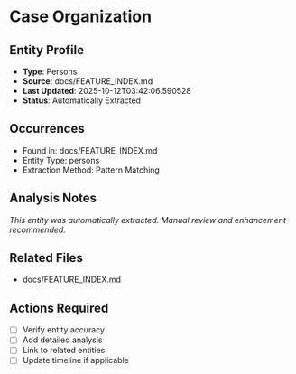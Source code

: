 # Case Organization

## Entity Profile
- **Type**: Persons
- **Source**: docs/FEATURE_INDEX.md
- **Last Updated**: 2025-10-12T03:42:06.590528
- **Status**: Automatically Extracted

## Occurrences
- Found in: docs/FEATURE_INDEX.md
- Entity Type: persons
- Extraction Method: Pattern Matching

## Analysis Notes
*This entity was automatically extracted. Manual review and enhancement recommended.*

## Related Files
- docs/FEATURE_INDEX.md

## Actions Required
- [ ] Verify entity accuracy
- [ ] Add detailed analysis
- [ ] Link to related entities
- [ ] Update timeline if applicable
